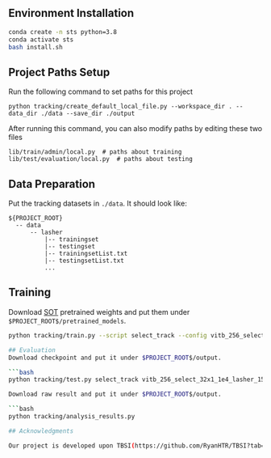 ## Environment Installation

```bash
conda create -n sts python=3.8
conda activate sts
bash install.sh
```

## Project Paths Setup

Run the following command to set paths for this project
```
python tracking/create_default_local_file.py --workspace_dir . --data_dir ./data --save_dir ./output
```

After running this command, you can also modify paths by editing these two files
```
lib/train/admin/local.py  # paths about training
lib/test/evaluation/local.py  # paths about testing
```

## Data Preparation
Put the tracking datasets in ```./data```. It should look like:
```
${PROJECT_ROOT}
  -- data
      -- lasher
          |-- trainingset
          |-- testingset
          |-- trainingsetList.txt
          |-- testingsetList.txt
          ...
```

## Training
Download [SOT](https://pan.baidu.com/s/1U42J6b3g1htma0OvmXRQCw?pwd=at5b#list/path=%2F) pretrained weights and put them under ```$PROJECT_ROOT$/pretrained_models```.

```bash
python tracking/train.py --script select_track --config vitb_256_select_32x1_1e4_lasher_15ep_sot --save_dir ./output --mode multiple --nproc_per_node 4

## Evaluation
Download checkpoint and put it under $PROJECT_ROOT$/output.

```bash
python tracking/test.py select_track vitb_256_select_32x1_1e4_lasher_15ep_sot --dataset_name lasher_test

Download raw result and put it under $PROJECT_ROOT$/output.

```bash
python tracking/analysis_results.py

## Acknowledgments

Our project is developed upon TBSI(https://github.com/RyanHTR/TBSI?tab=readme-ov-file). Thanks for their contributions which help us to quickly implement our ideas.




